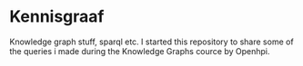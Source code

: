 # Kennisgraaf
Knowledge graph stuff, sparql etc. I started this repository to share some of the queries i made during the Knowledge Graphs cource by Openhpi.

